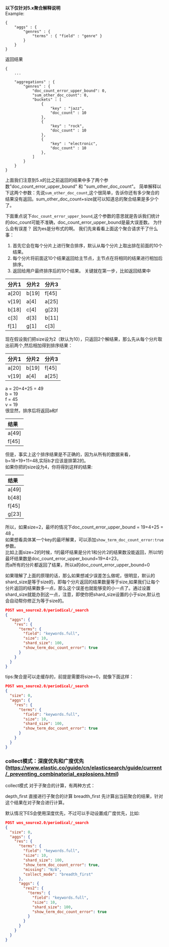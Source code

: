 **以下仅针对5.x聚合解释说明**  
Example:
```
{
    "aggs" : {
        "genres" : {
            "terms" : { "field" : "genre" }
        }
    }
}
```
返回结果
```
{
    ...

    "aggregations" : {
        "genres" : {
            "doc_count_error_upper_bound": 0, 
            "sum_other_doc_count": 0, 
            "buckets" : [ 
                {
                    "key" : "jazz",
                    "doc_count" : 10
                },
                {
                    "key" : "rock",
                    "doc_count" : 10
                },
                {
                    "key" : "electronic",
                    "doc_count" : 10
                },
            ]
        }
    }
}
```

上面我们注意到5.x的比之前返回的结果中多了两个参数"doc_count_error_upper_bound" 和 "sum_other_doc_count"。
简单解释以下这两个参数：先说`sum_other_doc_count`,这个很简单，告诉你还有多少聚合的结果没有返回。sum_other_doc_count+size就可以知道总的聚合结果是多少个了。

下面重点说下`doc_count_error_upper_bound`,这个参数的意思就是告诉我们统计的doc_count可能不准确，doc_count_error_upper_bound是最大误差数。
为什么会有误差？
因为es是分布式的啊。
我们先来看看上面这个聚合请求干了什么事：
1. 首先它会在每个分片上进行聚合排序，默认从每个分片上取出排在前面的10个结果。
2. 每个分片将前面这10个结果返回给主节点，主节点在将相同的结果进行相加后排序。
3. 返回给用户最终排序后的10个结果。
关键就在第一步，比如返回结果中

| 分片1 | 分片2 | 分片3 |
| :---- |:-----| :-----|
| a[20] | b[19]| f[45] |
| v[19] | a[4] | a[25] |
| b[18] | c[4] | g[23] |
| c[3]  | d[3] | b[11] |
| f[1]  | g[1] | c[3]  |

现在假设我们把size设为2（默认为10），只返回2个解结果，那么先从每个分片取出前两个,然后相加得到排序结果：  

| 分片1 | 分片2  |分片3  |  
| :---- |:----- | :-----|  
| a[20] | b[19] | f[45] |  
| v[19] | a[4]  | a[25] |  

a = 20+4+25 = 49  
b = 19  
f = 45  
v = 19  
很显然，排序后将返回a和f   

|结果 |  
|:----|
|a[49]|
|f[45]|

但是，事实上这个排序结果是不正确的，因为从所有的数据来看，b=18+19+11=48,实际b才应该是排第2的。  
如果你把的size设为4，你将得到这样的结果:  

|结果 |
|:--  |
|a[49]|
|b[48]|
|f[45]|
|g[23]|

所以，如果size=2，最坏的情况下doc_count_error_upper_bound = 19+4+25 = 48 。  
如果想看具体某一个key的最坏解果，可以添加`show_term_doc_count_error:true`参数。  
比如上面size=2的时候，f的最坏结果是分片1和分片2的结果数没能返回，所以f的最坏结果数是doc_count_error_upper_bound=19+4=23，  
而a所有的分片都返回了结果，所以a的doc_count_error_upper_bound=0  


如果理解了上面的原理的话，那么如果想减少误差怎么做呢，很明显，默认的shard_size是等于size的，即每个分片返回的结果数量等于size,如果我们让每个分片返回的结果数多一点，那么这个误差也就能够变的小一点了。通过设置shard_size就能办到这一点，注意，即使你把shard_size设置的小于size,默认也会自动帮你修正为等于size的。 
```json
POST wos_source2.0/periodical/_search
{
  "aggs": {
    "res": {
      "terms": {
        "field": "keywords.full",
        "size": 10, 
        "shard_size": 100, 
        "show_term_doc_count_error": true
      }
    }
  }
}
```



tips:聚合是可以走缓存的，前提是需要将size=0，就像下面这样：
```json
POST wos_source2.0/periodical/_search
{
  "size": 0,
  "aggs": {
    "res": {
      "terms": {
        "field": "keywords.full",
        "size": 10, 
        "shard_size": 100, 
        "show_term_doc_count_error": true
      }
    }
  }
}

```




### collect模式：深度优先和广度优先(https://www.elastic.co/guide/cn/elasticsearch/guide/current/_preventing_combinatorial_explosions.html)
collect模式
对于子聚合的计算，有两种方式：

depth_first 直接进行子聚合的计算
breadth_first 先计算出当前聚合的结果，针对这个结果在对子聚合进行计算。
 
默认情况下ES会使用深度优先，不过可以手动设置成广度优先，比如:
```json
POST wos_source2.0/periodical/_search
{
  "size": 0,
  "aggs": {
    "res": {
      "terms": {
        "field": "keywords.full",
        "size": 10,
        "shard_size": 100,
        "show_term_doc_count_error": true,
        "missing": "N/A",
        "collect_mode": "breadth_first"
      },
      "aggs": {
        "res2": {
          "terms": {
            "field": "keywords.full",
            "size": 10,
            "shard_size": 100,
            "show_term_doc_count_error": true
          }
        }
      }
    }
  }
}

```
